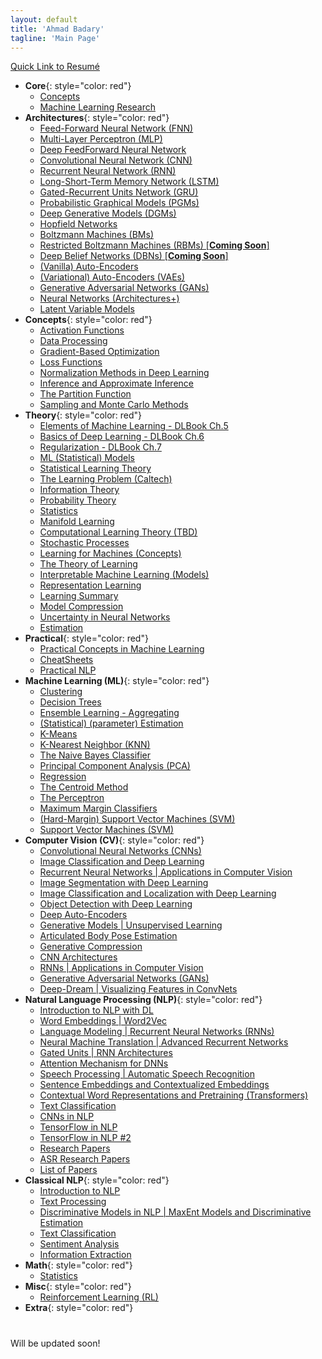 ```yaml
---
layout: default
title: 'Ahmad Badary'
tagline: 'Main Page'
---
```


[Quick Link to Resumé](/main_files/docs/Resume.pdf)  


* __Core__{: style="color: red"}  
    * [Concepts](/concepts_)  
    * [Machine Learning Research](/work_files/research/ml_research)  
* __Architectures__{: style="color: red"}  
    * [Feed-Forward Neural Network (FNN)](/work_files/research/dl/archits/fnn&mlp#content1)
    * [Multi-Layer Perceptron (MLP)](/work_files/research/dl/archits/fnn&mlp#content2)
    * [Deep FeedForward Neural Network](/work_files/research/dl/theory/dl_book_pt2#content1)
    * [Convolutional Neural Network (CNN)](/work_files/research/dl/archits/convnets) 
    * [Recurrent Neural Network (RNN)](/work_files/research/dl/archits/rnns)
    * [Long-Short-Term Memory Network (LSTM)](/work_files/research/dl/nlp/gated_units#content3)
    * [Gated-Recurrent Units Network (GRU)](/work_files/research/dl/nlp/gated_units#content2)
    * [Probabilistic Graphical Models (PGMs)](/work_files/research/dl/archits/pgm)
    * [Deep Generative Models (DGMs)](/work_files/research/dl/archits/dgms)  
    * [Hopfield Networks](/work_files/research/dl/archits/hopfield)
    * [Boltzmann Machines (BMs)](/work_files/research/dl/archits/bms)
    * [Restricted Boltzmann Machines (RBMs) [**Coming Soon**]](/work_files/research/dl/7)
    * [Deep Belief Networks (DBNs) [**Coming Soon**]](/work_files/research/dl/8)
    * [(Vanilla) Auto-Encoders](/work_files/research/dl/archits/aencdrs)
    * [(Variational) Auto-Encoders (VAEs)](/work_files/research/dl/archits/vae)
    * [Generative Adversarial Networks (GANs)](/work_files/research/dl/archits/gans)
    * [Neural Networks (Architectures+)](/work_files/research/dl/archits/nns)  
    * [Latent Variable Models](/work_files/research/dl/archits/latent_variable_models)  
* __Concepts__{: style="color: red"}  
    * [Activation Functions](/work_files/research/dl/concepts/activation_funcs)  
    * [Data Processing](/work_files/dl/concepts/data_proc)  
    * [Gradient-Based Optimization](/work_files/research/dl/concepts/grad_opt)  
    * [Loss Functions](/work_files/research/dl/concepts/loss_funcs)  
    * [Normalization Methods in Deep Learning](/work_files/research/dl/concepts/norm_methods)  
    * [Inference and Approximate Inference](/work_files/research/dl/concepts/inference)
    * [The Partition Function](/work_files/research/dl/concepts/partition_func)  
    * [Sampling and Monte Carlo Methods](/work_files/research/dl/concepts/sampling) 
* __Theory__{: style="color: red"}  
    * [Elements of Machine Learning - DLBook Ch.5](/work_files/research/dl/theory/dl_book_pt1)
    * [Basics of Deep Learning - DLBook Ch.6](/work_files/research/dl/theory/dl_book_pt2)
    * [Regularization - DLBook Ch.7](/work_files/research/dl/theory/regularization)
    * [ML (Statistical) Models](/work_files/research/theory/models)
    * [Statistical Learning Theory](/work_files/research/dl/theory/stat_lern_thry)
    * [The Learning Problem (Caltech)](/work_files/research/dl/theory/lern_prob)
    * [Information Theory](/work_files/research/dl/theory/infothry)
    * [Probability Theory](/work_files/research/dl/theory/probability)
    * [Statistics](/work_files/research/dl/stat_prob/stats)
    * [Manifold Learning](/work_files/research/dl/theory/manifold_learning)
    * [Computational Learning Theory (TBD)](/work_files/research/dl/theory/comp_learning_theory)
    * [Stochastic Processes](/work_files/research/dl/theory/stochastic_processes)  
    * [Learning for Machines (Concepts)](/work_files/research/dl/theory/learning)  
    * [The Theory of Learning](/work_files/research/dl/theory/theory_of_learning)  
    * [Interpretable Machine Learning (Models)](/work_files/research/dl/theory/interpretable_ml)  
    * [Representation Learning](/work_files/research/dl/theory/representation_learning)  
    * [Learning Summary](/work_files/research/dl/theory/learning_summary)  
    * [Model Compression](/work_files/research/dl/theory/model_compression)  
    * [Uncertainty in Neural Networks](/work_files/research/dl/theory/uncertainty_nns)  
    * [Estimation](/work_files/research/ml/estimation)  
* __Practical__{: style="color: red"}  
    * [Practical Concepts in Machine Learning](/work_files/research/dl/practical/practical_concepts)
    * [CheatSheets](/work_files/research/dl/practical/cheat_sheets)  
    * [Practical NLP](/work_files/research/dl/practical/practical_nlp)  
* __Machine Learning (ML)__{: style="color: red"}  
    * [Clustering](/work_files/research/ml/clustering)  
    * [Decision Trees](/work_files/research/ml/dec_trees)  
    * [Ensemble Learning - Aggregating](/work_files/research/ml/ens_lern)  
    * [(Statistical) (parameter) Estimation](/work_files/research/ml/estimation)  
    * [K-Means](/work_files/research/ml/kmeans)  
    * [K-Nearest Neighbor (KNN)](/work_files/research/ml/knn)  
    * [The Naive Bayes Classifier](/work_files/research/ml/naive_bayes)  
    * [Principal Component Analysis (PCA)](/work_files/research/conv_opt/pca)  
    * [Regression](/work_files/research/ml/regrs)  
    * [The Centroid Method](/work_files/research/ml/1/1)
    * [The Perceptron](/work_files/research/ml/1/2)
    * [Maximum Margin Classifiers](/work_files/research/ml/1/3)
    * [(Hard-Margin) Support Vector Machines (SVM)](/work_files/research/ml/1/4)
    * [Support Vector Machines (SVM)](/work_files/research/ml/1/5)
* __Computer Vision (CV)__{: style="color: red"}  
    * [Convolutional Neural Networks (CNNs)](/work_files/research/dl/cnnx)
    * [Image Classification and Deep Learning](/work_files/research/dl/conv_net_vis_recog)
    * [Recurrent Neural Networks \| Applications in Computer Vision](/work_files/research/dl/rnns_cv)
    * [Image Segmentation with Deep Learning](/work_files/research/dl/seg)
    * [Image Classification and Localization with Deep Learning](/work_files/research/dl/loc)
    * [Object Detection with Deep Learning](/work_files/research/dl/dec)
    * [Deep Auto-Encoders](/work_files/research/dl/aencdrs)
    * [Generative Models \| Unsupervised Learning](/work_files/research/dl/gm)
    * [Articulated Body Pose Estimation](/work_files/research/dl/pose_estt)
    * [Generative Compression](/work_files/research/dl/compression)
    * [CNN Architectures](/work_files/research/dl/arcts)
    * [RNNs \| Applications in Computer Vision](/work_files/research/dl/rnns_cv)
    * [Generative Adversarial Networks (GANs)](/work_files/research/dl/gans)
    * [Deep-Dream \| Visualizing Features in ConvNets](/work_files/research/dl/tbd)
* __Natural Language Processing (NLP)__{: style="color: red"}  
    * [Introduction to NLP with DL](/work_files/research/dl/nlp/intro)
    * [Word Embeddings \| Word2Vec](/work_files/research/dl/nlp/wordvec)
    * [Language Modeling \| Recurrent Neural Networks (RNNs)](/work_files/research/dl/nlp/rnns)
    * [Neural Machine Translation \| Advanced Recurrent Networks](/work_files/research/dl/nlp/nmt)
    * [Gated Units \| RNN Architectures](/work_files/research/dl/nlp/gated_units)
    * [Attention Mechanism for DNNs](/work_files/research/dl/nlp/attention)
    * [Speech Processing \| Automatic Speech Recognition](/work_files/research/dl/nlp/speech)
    * [Sentence Embeddings and Contextualized Embeddings](/work_files/research/dl/nlp/sent_embeds)
    * [Contextual Word Representations and Pretraining (Transformers)](/work_files/research/dl/nlp/ctxt_word_repr)
    * [Text Classification](/work_files/research/dl/nlp/txt_cls)
    * [CNNs in NLP](/work_files/research/dl/nlp/cnnsNnlp)
    * [TensorFlow in NLP](/work_files/research/dl/nlp/tf_intro)
    * [TensorFlow in NLP #2](/work_files/research/dl/nlp/tf_intro_2)
    * [Research Papers](/work_files/research/dl/nlp/nlp_research)
    * [ASR Research Papers](/work_files/research/dl/nlp/speech_research)
    * [List of Papers](/papers)
* __Classical NLP__{: style="color: red"}  
    * [Introduction to NLP](/work_files/research/nlp/intro)
    * [Text Processing](/work_files/research/nlp/txt_proc)
    * [Discriminative Models in NLP \| MaxEnt Models and Discriminative Estimation](/work_files/research/nlp/disc)
    * [Text Classification](/work_files/research/nlp/txt_clss)
    * [Sentiment Analysis](/work_files/research/nlp/sent_anlys)
    * [Information Extraction](/work_files/research/nlp/info_extr)
* __Math__{: style="color: red"}  
    * [Statistics](/work_files/research/dl/stat_prob/stats)  
* __Misc__{: style="color: red"}  
    * [Reinforcement Learning (RL)](/work_files/research/rl)  
* __Extra__{: style="color: red"}  



<!-- 

# Articles

***

## [Deep Learning Architectures](/work_files/research/dl/archits.html)

* ### [Convolutional Neural Networks (CNNs)](/work_files/research/dl/archits/convnets)

* ### [Recurrent Neural Networks (RNNs)](/work_files/research/dl/archits/rnns)

* ### [Auto-Encoders](/work_files/research/dl/aencdrs)

* ### [Variational Auto-Encoders](/work_files/research/dl/vae)


## [Natural Language Processing](/work_files/research/dl/nlp.html)

* ### [The Language Modeling Problem and Recurrent Neural Networks](/work_files/research/dl/nlp/rnns)

* ### [Attention Mechanism for DNNs](/work_files/research/dl/nlp/attention)

* ### [Automatic Speech Recognition (ASRs)](/work_files/research/dl/nlp/speech)

* ### [Word Embeddings \| Word2Vec](/work_files/research/dl/nlp/wordvec)

* ### [Research Papers in NLP](/work_files/research/dl/nlp/nlp_research)


## [Computer Vision](/work_files/research/dl/cv.html)

* ### [Convolutional Neural Networks (CNNs)](/work_files/research/dl/archits/convnets)

* ### [CNN Architectures](/work_files/research/dl/arcts)

* ### [Image Segmentation with Deep Learning](/work_files/research/dl/seg)

* ### [Object Detection with Deep Learning](/work_files/research/dl/dec)

* ### [Generative Models \| Unsupervised Learning in Computer Vision](/work_files/research/dl/gm)

* ### [Articulated Body Pose Estimation](/work_files/research/dl/pose_estt)


***


## Interesting Reads

* [Statistical Learning Theory](/work_files/research/dl/theory/stat_lern_thry)
* [Information Theory](/work_files/research/dl/theory/infothry)
* [Regularization Theory and Applications](/work_files/research/dl/theory/dl_book_regularization)
* [Topics in Convex Optimization](/work_files/research/conv_opt/3__1)  
* [The Index Fund Tracking Problem](/work_files/research/conv_opt/hw/iftp)
* [Principle Component Analysis (PCA)](/work_files/research/conv_opt/pca)
* [Probability Theory Review](/work_files/research/dl/theory/probability)

-->


<div id="home">
  <h1></h1>
  Will be updated soon!
</div>
